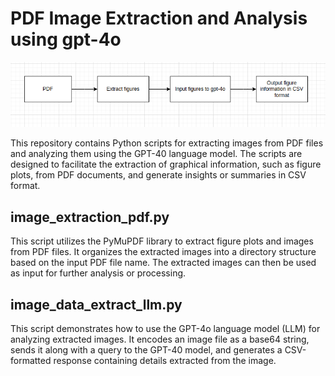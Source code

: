 # PDF Image Extraction and Analysis using gpt-4o

![Flow Chart](./Flow_chart_image.png)

This repository contains Python scripts for extracting images from PDF files and analyzing them using the GPT-40 language model. The scripts are designed to facilitate the extraction of graphical information, such as figure plots, from PDF documents, and generate insights or summaries in CSV format.

## image_extraction_pdf.py

This script utilizes the PyMuPDF library to extract figure plots and images from PDF files. It organizes the extracted images into a directory structure based on the input PDF file name. The extracted images can then be used as input for further analysis or processing.

## image_data_extract_llm.py

This script demonstrates how to use the GPT-4o language model (LLM) for analyzing extracted images. It encodes an image file as a base64 string, sends it along with a query to the GPT-40 model, and generates a CSV-formatted response containing details extracted from the image.


